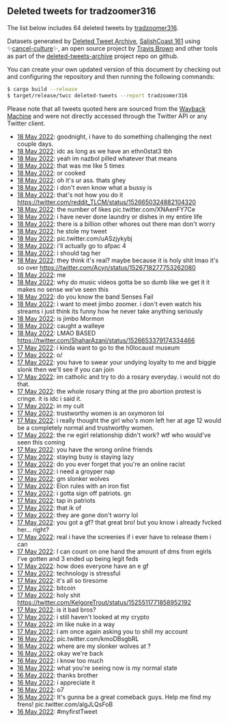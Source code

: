 ## Deleted tweets for tradzoomer316

The list below includes 64 deleted tweets by
[tradzoomer316](https://twitter.com/tradzoomer316).



Datasets generated by [Deleted Tweet Archive](https://twitter.com/deletedtweet161), 
[SalishCoast 161](https://twitter.com/SalishCoastA) using 
✨[cancel-culture](https://github.com/travisbrown/cancel-culture)✨, an open source project by 
[Travis Brown](https://twitter.com/travisbrown) and other tools as part of the 
[deleted-tweets-archive](https://github.com/salcoast/deleted-tweets-archive/) project repo on github.

You can create your own updated version of this document by checking out and configuring the
repository and then running the following commands:

```bash
$ cargo build --release
$ target/release/twcc deleted-tweets --report tradzoomer316
```

Please note that all tweets quoted here are sourced from the
[Wayback Machine](https://web.archive.org) and were not directly accessed through the Twitter API or
any Twitter client.

* [18 May 2022](https://web.archive.org/web/20220518024155/https://twitter.com/tradzoomer316/status/1526754761898336258): goodnight, i have to do something challenging the next couple days. <!--1526754761898336258-->
* [18 May 2022](https://web.archive.org/web/20220518023214/https://twitter.com/tradzoomer316/status/1526752323111895040): idc as long as we have an ethn0stat3 tbh <!--1526752323111895040-->
* [18 May 2022](https://web.archive.org/web/20220518022150/https://twitter.com/tradzoomer316/status/1526749835965112322): yeah im nazbol pilled whatever that means <!--1526749835965112322-->
* [18 May 2022](https://web.archive.org/web/20220518022046/https://twitter.com/tradzoomer316/status/1526749513574240256): that was me like 5 times <!--1526749513574240256-->
* [18 May 2022](https://web.archive.org/web/20220518021935/https://twitter.com/tradzoomer316/status/1526749242588549128): or cooked <!--1526749242588549128-->
* [18 May 2022](https://web.archive.org/web/20220518021739/https://twitter.com/tradzoomer316/status/1526748702190231553): oh it's ur ass. thats ghey <!--1526748702190231553-->
* [18 May 2022](https://web.archive.org/web/20220518021656/https://twitter.com/tradzoomer316/status/1526748563962748930): i don't even know what a bussy is <!--1526748563962748930-->
* [18 May 2022](https://web.archive.org/web/20220518021617/https://twitter.com/tradzoomer316/status/1526748340716814336): that's not how you do it https://twitter.com/reddit_TLCM/status/1526650324882104320 <!--1526748340716814336-->
* [18 May 2022](https://web.archive.org/web/20220518021532/https://twitter.com/tradzoomer316/status/1526748115847499776): the number of likes pic.twitter.com/XNAenFY7Ce <!--1526748115847499776-->
* [18 May 2022](https://web.archive.org/web/20220518021111/https://twitter.com/tradzoomer316/status/1526746934622539778): i have never done laundry or dishes in my entire life <!--1526746934622539778-->
* [18 May 2022](https://web.archive.org/web/20220518020942/https://twitter.com/tradzoomer316/status/1526746755311849474): there is a billion other whores out there man don't worry <!--1526746755311849474-->
* [18 May 2022](https://web.archive.org/web/20220518020512/https://twitter.com/tradzoomer316/status/1526745565542883330): he stole my tweet <!--1526745605313335297-->
* [18 May 2022](https://web.archive.org/web/20220518020512/https://twitter.com/tradzoomer316/status/1526745565542883330): pic.twitter.com/uASzjykybj <!--1526745565542883330-->
* [18 May 2022](https://web.archive.org/web/20220518015538/https://twitter.com/tradzoomer316/status/1526743196797116416): i'll actually go to afpac 4 <!--1526743196797116416-->
* [18 May 2022](https://web.archive.org/web/20220518013158/https://twitter.com/tradzoomer316/status/1526737238792478724): i should tag her <!--1526737238792478724-->
* [18 May 2022](https://web.archive.org/web/20220518012932/https://twitter.com/tradzoomer316/status/1526736515744903169): they think it's real? maybe because it is holy shit lmao it's so over https://twitter.com/Acyn/status/1526718277753262080 <!--1526736515744903169-->
* [18 May 2022](https://web.archive.org/web/20220518011559/https://twitter.com/tradzoomer316/status/1526733259106918400): me <!--1526733259106918400-->
* [18 May 2022](https://web.archive.org/web/20220518011616/https://twitter.com/tradzoomer316/status/1526733162973483008): why do music videos gotta be so dumb like we get it it makes no sense we've seen this <!--1526733162973483008-->
* [18 May 2022](https://web.archive.org/web/20220518011535/https://twitter.com/tradzoomer316/status/1526733002532962305): do you know the band Senses Fail <!--1526733002532962305-->
* [18 May 2022](https://web.archive.org/web/20220518011309/https://twitter.com/tradzoomer316/status/1526732470246334464): i want to meet jimbo zoomer. i don't even watch his streams i just think its funny how he never take anything seriously <!--1526732470246334464-->
* [18 May 2022](https://web.archive.org/web/20220518005427/https://twitter.com/tradzoomer316/status/1526727797951053826): is jimbo Mormon <!--1526727797951053826-->
* [18 May 2022](https://web.archive.org/web/20220518005352/https://twitter.com/tradzoomer316/status/1526727525581443073): caught a walleye <!--1526727525581443073-->
* [18 May 2022](https://web.archive.org/web/20220518005252/https://twitter.com/tradzoomer316/status/1526727454341087232): LMAO BASED https://twitter.com/ShaharAzani/status/1526653379174334466 <!--1526727454341087232-->
* [17 May 2022](https://web.archive.org/web/20220517193157/https://twitter.com/tradzoomer316/status/1526646605172047872): i kinda want to go to the h0locaust museum <!--1526646605172047872-->
* [17 May 2022](https://web.archive.org/web/20220517192310/https://twitter.com/tradzoomer316/status/1526644272769945604): o/ <!--1526644272769945604-->
* [17 May 2022](https://web.archive.org/web/20220517191749/https://twitter.com/tradzoomer316/status/1526643094355161089): you have to swear your undying loyalty to me and biggie slonk then we'll see if you can join <!--1526643094355161089-->
* [17 May 2022](https://web.archive.org/web/20220517191637/https://twitter.com/tradzoomer316/status/1526642728863416328): im catholic and try to do a rosary everyday. i would not do that. <!--1526642728863416328-->
* [17 May 2022](https://web.archive.org/web/20220517191520/https://twitter.com/tradzoomer316/status/1526642388751482882): the whole rosary thing at the pro abortion protest is cringe. it is idc i said it. <!--1526642388751482882-->
* [17 May 2022](https://web.archive.org/web/20220517191127/https://twitter.com/tradzoomer316/status/1526641406214905857): in my cult <!--1526641406214905857-->
* [17 May 2022](https://web.archive.org/web/20220517191043/https://twitter.com/tradzoomer316/status/1526641330104967170): trustworthy women is an oxymoron lol <!--1526641330104967170-->
* [17 May 2022](https://web.archive.org/web/20220517191013/https://twitter.com/tradzoomer316/status/1526641214476406786): i really thought the girl who's mom left her at age 12 would be a completely normal and trustworthy women. <!--1526641214476406786-->
* [17 May 2022](https://web.archive.org/web/20220517190915/https://twitter.com/tradzoomer316/status/1526640894052646912): the rw egirl relationship didn't work? wtf who would've seen this coming <!--1526640894052646912-->
* [17 May 2022](https://web.archive.org/web/20220517190820/https://twitter.com/tradzoomer316/status/1526640549469556737): you have the wrong online friends <!--1526640549469556737-->
* [17 May 2022](https://web.archive.org/web/20220517183907/https://twitter.com/tradzoomer316/status/1526633218325323780): staying busy is staying lazy <!--1526633218325323780-->
* [17 May 2022](https://web.archive.org/web/20220517165234/https://twitter.com/tradzoomer316/status/1526606540714672130): do you ever forget that you're an online racist <!--1526606540714672130-->
* [17 May 2022](https://web.archive.org/web/20220517165203/https://twitter.com/tradzoomer316/status/1526606306546749442): i need a groyper nap <!--1526606306546749442-->
* [17 May 2022](https://web.archive.org/web/20220517165005/https://twitter.com/tradzoomer316/status/1526605835325014016): gm slonker wolves <!--1526605835325014016-->
* [17 May 2022](https://web.archive.org/web/20220517023119/https://twitter.com/tradzoomer316/status/1526389804799340550): Elon rules with an iron fist <!--1526389804799340550-->
* [17 May 2022](https://web.archive.org/web/20220517023430/https://twitter.com/tradzoomer316/status/1526389332461993984): i gotta sign off patriots. gn <!--1526389332461993984-->
* [17 May 2022](https://web.archive.org/web/20220517022931/https://twitter.com/tradzoomer316/status/1526389204061757442): tap in patriots <!--1526389204061757442-->
* [17 May 2022](https://web.archive.org/web/20220517022733/https://twitter.com/tradzoomer316/status/1526388813928579077): that ik of <!--1526388813928579077-->
* [17 May 2022](https://web.archive.org/web/20220517022650/https://twitter.com/tradzoomer316/status/1526388709062582278): they are gone don't worry lol <!--1526388709062582278-->
* [17 May 2022](https://web.archive.org/web/20220517022830/https://twitter.com/tradzoomer316/status/1526388337178816513): you got a gf? that great bro! but you know i already fvcked her... right? <!--1526388337178816513-->
* [17 May 2022](https://web.archive.org/web/20220517022440/https://twitter.com/tradzoomer316/status/1526388040767352833): real i have the screenies if i ever have to release them i can <!--1526388040767352833-->
* [17 May 2022](https://web.archive.org/web/20220517022006/https://twitter.com/tradzoomer316/status/1526386898805080066): I can count on one hand the amount of dms from egirls I've gotten and 3 ended up being legit feds <!--1526386898805080066-->
* [17 May 2022](https://web.archive.org/web/20220517021547/https://twitter.com/tradzoomer316/status/1526385749129580544): how does everyone have an e gf <!--1526385749129580544-->
* [17 May 2022](https://web.archive.org/web/20220517020448/https://twitter.com/tradzoomer316/status/1526382986211512320): technology is stressful <!--1526382986211512320-->
* [17 May 2022](https://web.archive.org/web/20220517020128/https://twitter.com/tradzoomer316/status/1526382261305761793): it's all so tiresome <!--1526382261305761793-->
* [17 May 2022](https://web.archive.org/web/20220517020012/https://twitter.com/tradzoomer316/status/1526381951439056896): bitcoin <!--1526381951439056896-->
* [17 May 2022](https://web.archive.org/web/20220517015743/https://twitter.com/tradzoomer316/status/1526381300764000256): holy shit https://twitter.com/KelgoreTrout/status/1525511771858952192 <!--1526381300764000256-->
* [17 May 2022](https://web.archive.org/web/20220517015405/https://twitter.com/tradzoomer316/status/1526380414411087872): is it bad bros? <!--1526380414411087872-->
* [17 May 2022](https://web.archive.org/web/20220517014745/https://twitter.com/tradzoomer316/status/1526378742112735242): i still haven't looked at my crypto <!--1526378742112735242-->
* [17 May 2022](https://web.archive.org/web/20220517014531/https://twitter.com/tradzoomer316/status/1526378125025857536): im like nuke in a way <!--1526378125025857536-->
* [17 May 2022](https://web.archive.org/web/20220517014205/https://twitter.com/tradzoomer316/status/1526377265705238528): i am once again asking you to shill my account <!--1526377265705238528-->
* [16 May 2022](https://web.archive.org/web/20220516231312/https://twitter.com/tradzoomer316/status/1526339881353486341): pic.twitter.com/kmoDBsgbRL <!--1526339881353486341-->
* [16 May 2022](https://web.archive.org/web/20220516224820/https://twitter.com/tradzoomer316/status/1526332754866102272): where are my slonker wolves at ? <!--1526332754866102272-->
* [16 May 2022](https://web.archive.org/web/20220516224156/https://twitter.com/tradzoomer316/status/1526332036516130817): okay we're back <!--1526332036516130817-->
* [16 May 2022](https://web.archive.org/web/20220516224142/https://twitter.com/tradzoomer316/status/1526331905754423296): i know too much <!--1526331905754423296-->
* [16 May 2022](https://web.archive.org/web/20220516205451/https://twitter.com/tradzoomer316/status/1526305037726662656): what you're seeing now is my normal state <!--1526305037726662656-->
* [16 May 2022](https://web.archive.org/web/20220516205007/https://twitter.com/tradzoomer316/status/1526303787501101059): thanks brother <!--1526303787501101059-->
* [16 May 2022](https://web.archive.org/web/20220516204931/https://twitter.com/tradzoomer316/status/1526303722464329733): i appreciate it <!--1526303722464329733-->
* [16 May 2022](https://web.archive.org/web/20220516192848/https://twitter.com/tradzoomer316/status/1526283346724147200): o7 <!--1526283346724147200-->
* [16 May 2022](https://web.archive.org/web/20220516192800/https://twitter.com/tradzoomer316/status/1526283256122966021): It's gunna be a great comeback guys. Help me find my frens! pic.twitter.com/algJLQsFoB <!--1526283256122966021-->
* [16 May 2022](https://web.archive.org/web/20220516192247/https://twitter.com/tradzoomer316/status/1526273084155625473): #myfirstTweet <!--1526273084155625473-->
